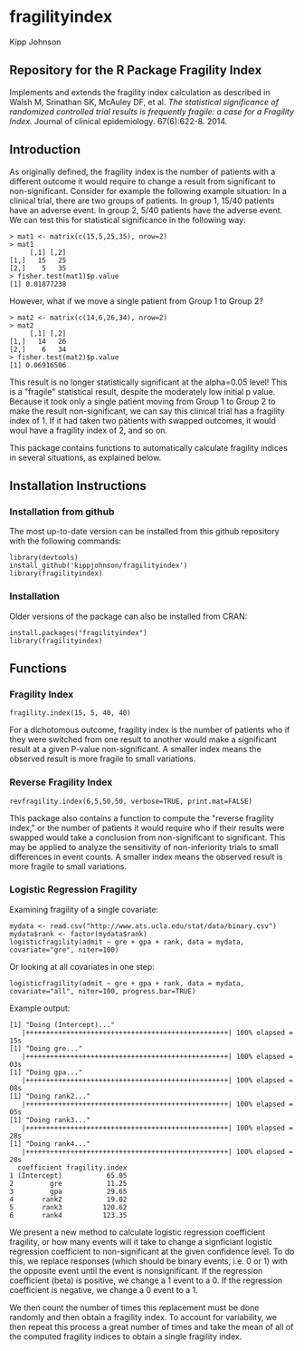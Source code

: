 # fragilityindex
Kipp Johnson

## Repository for the R Package Fragility Index

Implements and extends the fragility index calculation as described in Walsh M, Srinathan SK, McAuley DF, et al. _The statistical significance of randomized controlled trial results is frequently fragile: a case for a Fragility Index_. Journal of clinical epidemiology. 67(6):622-8. 2014.

## Introduction

As originally defined, the fragility index is the number of patients with a different outcome it would require to change a result from significant to non-significant. Consider for example the following example situation: In a clinical trial, there are two groups of patients. In group 1, 15/40 patients have an adverse event. In group 2, 5/40 patients have the adverse event. We can test this for statistical significance in the following way:

```
> mat1 <- matrix(c(15,5,25,35), nrow=2)
> mat1
     [,1] [,2]
[1,]   15   25
[2,]    5   35
> fisher.test(mat1)$p.value
[1] 0.01877238
```

However, what if we move a single patient from Group 1 to Group 2?

```
> mat2 <- matrix(c(14,6,26,34), nrow=2)
> mat2
     [,1] [,2]
[1,]   14   26
[2,]    6   34
> fisher.test(mat2)$p.value
[1] 0.06916506
```

This result is no longer statistically significant at the alpha=0.05 level! This is a "fragile" statistical result, despite the moderately low initial p value. Because it took only a single patient moving from Group 1 to Group 2 to make the result non-significant, we can say this clinical trial has a fragility index of 1. If it had taken two patients with swapped outcomes, it would woul have a fragility index of 2, and so on. 

This package contains functions to automatically calculate fragility indices in several situations, as explained below.

## Installation Instructions

### Installation from github

The most up-to-date version can be installed from this github repository with the following commands:

```
library(devtools)
install_github('kippjohnson/fragilityindex')
library(fragilityindex)
```

### Installation

Older versions of the package can also be installed from CRAN:

```
install.packages("fragilityindex")
library(fragilityindex)
```

## Functions

### Fragility Index

~~~
fragility.index(15, 5, 40, 40)
~~~

For a dichotomous outcome, fragility index is the number of patients who if they were switched from one result to another would make a significant result at a given P-value non-significant. A smaller index means the observed result is more fragile to small variations.

### Reverse Fragility Index

~~~
revfragility.index(6,5,50,50, verbose=TRUE, print.mat=FALSE)
~~~

This package also contains a function to compute the "reverse fragility index," or the number of patients it would require who if their results were swapped would take a conclusion from non-significant to significant. This may be applied to analyze the sensitivity of non-inferiority trials to small differences in event counts. A smaller index means the observed result is more fragile to small variations.

### Logistic Regression Fragility

Examining fragility of a single covariate:

~~~~
mydata <- read.csv("http://www.ats.ucla.edu/stat/data/binary.csv")
mydata$rank <- factor(mydata$rank)
logisticfragility(admit ~ gre + gpa + rank, data = mydata, covariate="gre", niter=100)
~~~~

Or looking at all covariates in one step:

~~~
logisticfragility(admit ~ gre + gpa + rank, data = mydata, covariate="all", niter=100, progress.bar=TRUE)
~~~

Example output:
~~~
[1] "Doing (Intercept)..."
   |++++++++++++++++++++++++++++++++++++++++++++++++++| 100% elapsed = 15s
[1] "Doing gre..."
   |++++++++++++++++++++++++++++++++++++++++++++++++++| 100% elapsed = 03s
[1] "Doing gpa..."
   |++++++++++++++++++++++++++++++++++++++++++++++++++| 100% elapsed = 08s
[1] "Doing rank2..."
   |++++++++++++++++++++++++++++++++++++++++++++++++++| 100% elapsed = 05s
[1] "Doing rank3..."
   |++++++++++++++++++++++++++++++++++++++++++++++++++| 100% elapsed = 28s
[1] "Doing rank4..."
   |++++++++++++++++++++++++++++++++++++++++++++++++++| 100% elapsed = 28s
  coefficient fragility.index
1 (Intercept)           65.05
2         gre           11.25
3         gpa           29.65
4       rank2           19.02
5       rank3          120.62
6       rank4          123.35
~~~

We present a new method to calculate logistic regression coefficient fragility, or how many events will it take to change a signficiant logistic regression coefficient to non-significant at the given confidence level. To do this, we replace responses (which should be binary events, i.e. 0 or 1) with the opposite event until the event is nonsignificant. If the regression coefficient (beta) is positive, we change a 1 event to a 0. If the regression coefficient is negative, we change a 0 event to a 1. 

We then count the number of times this replacement must be done randomly and then obtain a fragility index. To account for variability, we then repeat this process a great number of times and take the mean of all of the computed fragility indices to obtain a single fragility index.

